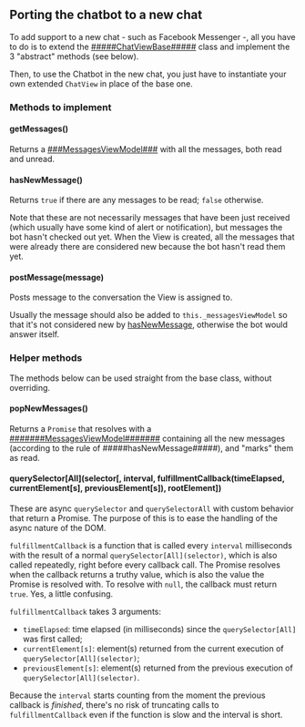 ## Porting the chatbot to a new chat
To add support to a new chat - such as Facebook Messenger -, all you have to do is to extend the [#####ChatViewBase#####](ChatViewBase) class and implement the 3 "abstract" methods (see below).

Then, to use the Chatbot in the new chat, you just have to instantiate your own extended `ChatView` in place of the base one.

### Methods to implement

#### getMessages()
Returns a [###MessagesViewModel###]() with all the messages, both read and unread.

#### hasNewMessage()
Returns `true` if there are any messages to be read; `false` otherwise.

Note that these are not necessarily messages that have been just received (which usually have some kind of alert or notification), but messages the bot hasn't checked out yet. When the View is created, all the messages that were already there are considered new because the bot hasn't read them yet.

#### postMessage(message)
Posts message to the conversation the View is assigned to.

Usually the message should also be added to `this._messagesViewModel` so that it's not considered new by [hasNewMessage](hasNewMessage), otherwise the bot would answer itself.

### Helper methods
The methods below can be used straight from the base class, without overriding.

#### popNewMessages()
Returns a `Promise` that resolves with a [#######MessagesViewModel#######]() containing all the new messages (according to the rule of #####hasNewMessage#####), and "marks" them as read.

#### querySelector[All](selector[, interval, fulfillmentCallback(timeElapsed, currentElement[s], previousElement[s]), rootElement])
These are async `querySelector` and `querySelectorAll` with custom behavior that return a Promise. The purpose of this is to ease the handling of the async nature of the DOM.

`fulfillmentCallback` is a function that is called every `interval` milliseconds with the result of a normal `querySelector[All](selector)`, which is also called repeatedly, right before every callback call. The Promise resolves when the callback returns a truthy value, which is also the value the Promise is resolved with. To resolve with `null`, the callback must return `true`. Yes, a little confusing.

`fulfillmentCallback` takes 3 arguments:
- `timeElapsed`: time elapsed (in milliseconds) since the `querySelector[All]` was first called;
- `currentElement[s]`: element(s) returned from the current execution of `querySelector[All](selector)`;
- `previousElement[s]`: element(s) returned from the previous execution of `querySelector[All](selector)`.

Because the `interval` starts counting from the moment the previous callback is *finished*, there's no risk of truncating calls to `fulfillmentCallback` even if the function is slow and the interval is short.